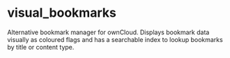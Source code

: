 visual_bookmarks
================

Alternative bookmark manager for ownCloud. Displays bookmark data visually as coloured flags and has a searchable index to lookup bookmarks by title or content type.
